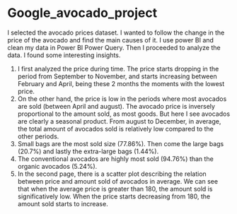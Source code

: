 # Google_avocado_project
I selected the avocado prices dataset. I wanted to follow the change in the price of the avocado and find the main causes of it. 
I use power BI and clean my data in Power BI Power Query. 
Then I proceeded to analyze the data. I found some interesting insights. 
1.	I first analyzed the price during time. The price starts dropping in the period from September to November, and starts increasing between February and April, being these 2 months the moments with the lowest price.
2.	On the other hand, the price is low in the periods where most avocados are sold (between April and august). The avocado price is inversely proportional to the amount sold, as most goods. But here I see avocados are clearly a seasonal product. From august to December, in average, the total amount of avocados sold is relatively low compared to the other periods.
3.	Small bags are the most sold size (77.86%). Then come the large bags (20.7%) and lastly the extra-large bags (1.44%).
4.	The conventional avocados are highly most sold (94.76%) than the organic avocados (5.24%).
5.	In the second page, there is a scatter plot describing the relation between price and amount sold of avocados in average. We can see that when the average price is greater than 180, the amount sold is significatively low. When the price starts decreasing from 180, the amount sold starts to increase. 
